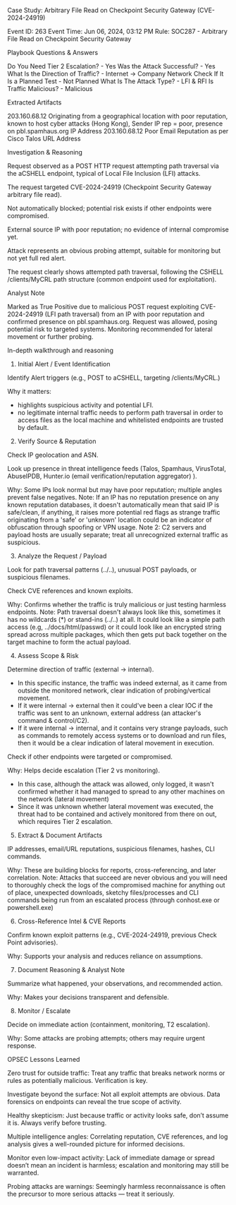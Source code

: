 Case Study: Arbitrary File Read on Checkpoint Security Gateway (CVE-2024-24919)

Event ID: 263
Event Time: Jun 06, 2024, 03:12 PM
Rule: SOC287 - Arbitrary File Read on Checkpoint Security Gateway

Playbook Questions & Answers

Do You Need Tier 2 Escalation?	- Yes
Was the Attack Successful?	- Yes
What Is the Direction of Traffic?	- Internet → Company Network
Check If It Is a Planned Test	- Not Planned
What Is The Attack Type?	-   LFI & RFI
Is Traffic Malicious? -	Malicious


Extracted Artifacts

203.160.68.12	Originating from a geographical location with poor reputation, known to host cyber attacks (Hong Kong), Sender IP rep = poor, presence on pbl.spamhaus.org	IP Address
203.160.68.12	Poor Email Reputation as per Cisco Talos	URL Address

Investigation & Reasoning

Request observed as a POST HTTP request attempting path traversal via the aCSHELL endpoint, typical of Local File Inclusion (LFI) attacks.

The request targeted CVE-2024-24919 (Checkpoint Security Gateway arbitrary file read).

Not automatically blocked; potential risk exists if other endpoints were compromised.

External source IP with poor reputation; no evidence of internal compromise yet.

Attack represents an obvious probing attempt, suitable for monitoring but not yet full red alert.

The request clearly shows attempted path traversal, following the CSHELL /clients/MyCRL path structure (common endpoint used for exploitation).

Analyst Note

Marked as True Positive due to malicious POST request exploiting CVE-2024-24919 (LFI path traversal) from an IP with poor reputation and confirmed presence on pbl.spamhaus.org. Request was allowed, posing potential risk to targeted systems. Monitoring recommended for lateral movement or further probing.



In-depth walkthrough and reasoning

1. Initial Alert / Event Identification

Identify Alert triggers (e.g., POST to aCSHELL, targeting /clients/MyCRL.)

Why it matters: 
- highlights suspicious activity and potential LFI.
- no legitimate internal traffic needs to perform path traversal in order to access files as the local machine and whitelisted endpoints are trusted by default.

2. Verify Source & Reputation

Check IP geolocation and ASN.

Look up presence in threat intelligence feeds (Talos, Spamhaus, VirusTotal, AbuseIPDB, Hunter.io (email verification/reputation aggregator) ).

Why: Some IPs look normal but may have poor reputation; multiple angles prevent false negatives.
Note: If an IP has no reputation presence on any known reputation databases, it doesn't automatically mean that said IP is safe/clean, if anything, it raises more potential red flags as strange traffic originating from a 'safe' or 'unknown' location could be an indicator of obfuscation through spoofing or VPN usage.
Note 2: C2 servers and payload hosts are usually separate; treat all unrecognized external traffic as suspicious.

3. Analyze the Request / Payload

Look for path traversal patterns (../..), unusual POST payloads, or suspicious filenames.

Check CVE references and known exploits.

Why: Confirms whether the traffic is truly malicious or just testing harmless endpoints.
Note: Path traversal doesn't always look like this, sometimes it has no wildcards (*) or stand-ins (../..) at all. It could look like a simple path access (e.g, ../docs/html/passwd) or it could look like an encrypted string spread across multiple packages, which then gets put back together on the target machine to form the actual payload.

4. Assess Scope & Risk

Determine direction of traffic (external → internal).
- In this specific instance, the traffic was indeed external, as it came from outside the monitored network, clear indication of probing/vertical movement.
- If it were internal → external then it could've been a clear IOC if the traffic was sent to an unknown, external address (an attacker's command & control/C2).
- If it were internal → internal, and it contains very strange payloads, such as commands to remotely access systems or to download and run files, then it would be a clear indication of lateral movement in execution.

Check if other endpoints were targeted or compromised.

Why: Helps decide escalation (Tier 2 vs monitoring).
- In this case, although the attack was allowed, only logged, it wasn't confirmed whether it had managed to spread to any other machines on the network (lateral movement)
- Since it was unknown whether lateral movement was executed, the threat had to be contained and actively monitored from there on out, which requires Tier 2 escalation.

5. Extract & Document Artifacts

IP addresses, email/URL reputations, suspicious filenames, hashes, CLI commands.

Why: These are building blocks for reports, cross-referencing, and later correlation.
Note: Attacks that succeed are never obvious and you will need to thoroughly check the logs of the compromised machine for anything out of place, unexpected downloads, sketchy files/processes and CLI commands being run from an escalated process (through conhost.exe or powershell.exe)

6. Cross-Reference Intel & CVE Reports

Confirm known exploit patterns (e.g., CVE-2024-24919, previous Check Point advisories).

Why: Supports your analysis and reduces reliance on assumptions.

7. Document Reasoning & Analyst Note

Summarize what happened, your observations, and recommended action.

Why: Makes your decisions transparent and defensible.

8. Monitor / Escalate

Decide on immediate action (containment, monitoring, T2 escalation).

Why: Some attacks are probing attempts; others may require urgent response.


OPSEC Lessons Learned

Zero trust for outside traffic: Treat any traffic that breaks network norms or rules as potentially malicious. Verification is key.

Investigate beyond the surface: Not all exploit attempts are obvious. Data forensics on endpoints can reveal the true scope of activity.

Healthy skepticism: Just because traffic or activity looks safe, don’t assume it is. Always verify before trusting.

Multiple intelligence angles: Correlating reputation, CVE references, and log analysis gives a well-rounded picture for informed decisions.

Monitor even low-impact activity: Lack of immediate damage or spread doesn’t mean an incident is harmless; escalation and monitoring may still be warranted.

Probing attacks are warnings: Seemingly harmless reconnaissance is often the precursor to more serious attacks — treat it seriously.